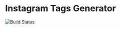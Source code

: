 # Instagram Tags Generator
[![Build Status](https://travis-ci.com/geekkun/insta.svg?branch=master)](https://travis-ci.com/geekkun/insta)
